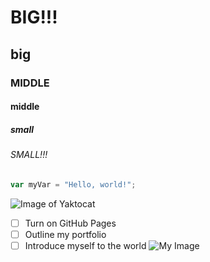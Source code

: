# BIG!!!
## big
### MIDDLE
#### middle
##### small
###### SMALL!!!
``` javascript
var myVar = "Hello, world!";
```
![Image of Yaktocat](https://octodex.github.com/images/yaktocat.png)
- [ ] Turn on GitHub Pages
- [ ] Outline my portfolio
- [ ] Introduce myself to the world
![My Image](https://th.bing.com/th/id/R.18f14463a91f8316ec8daea09ab5baaf?rik=1ONxPv6onaga7A&pid=ImgRaw&r=0)
